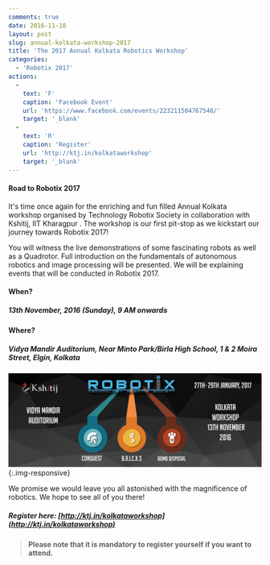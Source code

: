 ```yaml
---
comments: true
date: 2016-11-10
layout: post
slug: annual-kolkata-workshop-2017
title: 'The 2017 Annual Kolkata Robotics Workshop'
categories:
  - 'Robotix 2017'
actions:
  -
    text: 'F'
    caption: 'Facebook Event'
    url: 'https://www.facebook.com/events/223211504767546/'
    target: '_blank'
  -
    text: 'R'
    caption: 'Register'
    url: 'http://ktj.in/kolkataworkshop'
    target: '_blank'
---
```


#### Road to Robotix 2017

It's time once again for the enriching and fun filled Annual Kolkata workshop organised by Technology Robotix Society in collaboration with Kshitij, IIT Kharagpur . The workshop is our first pit-stop as we kickstart our journey towards Robotix 2017!

You will witness the live demonstrations of some fascinating robots as well as a Quadrotor. Full introduction on the fundamentals of autonomous robotics and image processing will be presented. We will be explaining events that will be conducted in Robotix 2017.  

#### When?

##### 13th November, 2016 (Sunday), 9 AM onwards

#### Where?

##### Vidya Mandir Auditorium, Near Minto Park/Birla High School, 1 & 2 Moira Street, Elgin, Kolkata

![](/img/blog/2016/cal-ws/cal.jpg){:.img-responsive}

We promise we would leave you all astonished with the magnificence of robotics. We hope to see all of you there!

##### Register here: [http://ktj.in/kolkataworkshop](http://ktj.in/kolkataworkshop)

> **Please note that it is mandatory to register yourself if you want to attend.**
